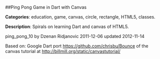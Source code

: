 
##Ping Pong Game in Dart with Canvas

**Categories**: education, game, canvas, circle, rectangle, HTML5, classes.

**Description**: Spirals on learning Dart and canvas of HTML5.

ping_pong_10
by Dzenan Ridjanovic
2011-12-06
updated
2012-11-14

Based on:
Google Dart port 
https://github.com/chrisbu/Bounce
of the canvas tutorial at 
http://billmill.org/static/canvastutorial/

